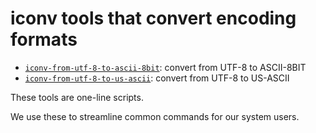 # iconv tools that convert encoding formats

* [`iconv-from-utf-8-to-ascii-8bit`](bin/iconv-from-utf-8-to-ascii-8bit): convert from UTF-8 to ASCII-8BIT
* [`iconv-from-utf-8-to-us-ascii`](bin/iconv-from-utf-8-to-us-ascii): convert from UTF-8 to US-ASCII

These tools are one-line scripts.

We use these to streamline common commands for our system users.
